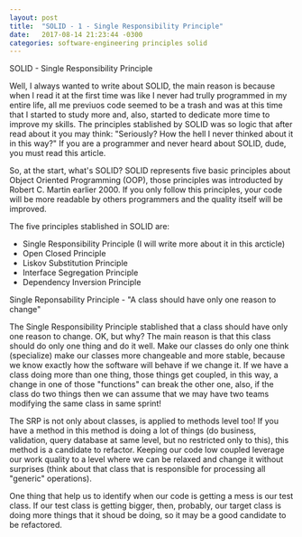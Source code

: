 ```yaml
---
layout: post
title:  "SOLID - 1 - Single Responsibility Principle"
date:   2017-08-14 21:23:44 -0300
categories: software-engineering principles solid
---
```


SOLID - Single Responsibility Principle

Well, I always wanted to write about SOLID, the main reason is because when I read it at the first time was like I never had trully programmed in my entire life, all me previuos code seemed to be a trash and was at this time that I started to study more and, also, started to dedicate more time to improve my skills. The principles stablished by SOLID was so logic that after read about it you may think: "Seriously? How the hell I never thinked about it in this way?" If you are a programmer and never heard about SOLID, dude, you must read this article.

So, at the start, what's SOLID? SOLID represents five basic principles about Object Oriented Programming (OOP), those principles was introducted by Robert C. Martin earlier 2000. If you only follow this principles, your code will be more readable by others programmers and the quality itself will be improved.

The five principles stablished in SOLID are:

* Single Responsibility Principle (I will write more about it in this arcticle)
* Open Closed Principle
* Liskov Substitution Principle
* Interface Segregation Principle
* Dependency Inversion Principle

Single Reponsability Principle - "A class should have only one reason to change"

The Single Responsibility Principle stablished that a class should have only one reason to change. OK, but why? The main reason is that this class should do only one thing and do it well. Make our classes do only one think (specialize) make our classes more changeable and more stable, because we know exactly how the software will behave if we change it. If we have a class doing more than one thing, those things get coupled, in this way, a change in one of those "functions" can break the other one, also, if the class do two things then we can assume that we may have two teams modifying the same class in same sprint!

The SRP is not only about classes, is applied to methods level too! If you have a method in this method is doing a lot of things (do business, validation, query database at same level, but no restricted only to this), this method is a candidate to refactor. Keeping our code low coupled leverage our work quality to a level where we can be relaxed and change it without surprises (think about that class that is responsible for processing all "generic" operations).

One thing that help us to identify when our code is getting a mess is our test class. If our test class is getting bigger, then, probably, our target class is doing more things that it shoud be doing, so it may be a good candidate to be refactored.
